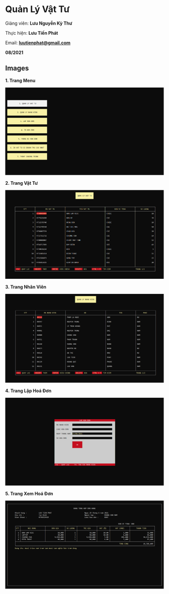 # Quản Lý Vật Tư

Giảng viên: **Lưu Nguyễn Kỳ Thư**

Thực hiện: **Lưu Tiến Phát**

Email: **luutienphat@gmail.com**

**08/2021**

## Images

**1. Trang Menu**

  ![Menu_Page](https://github.com/luutienphat/QuanLyVatTu/blob/master/Images/Menu-Page.png?raw=true)
  
**2. Trang Vật Tư**
  
  ![Product_Page](https://github.com/luutienphat/QuanLyVatTu/blob/master/Images/Product-Page.png?raw=true)
  
**3. Trang Nhân Viên**

  ![Employee_Page](https://github.com/luutienphat/QuanLyVatTu/blob/master/Images/Employee-Page.png?raw=true)
  
**4. Trang Lập Hoá Đơn**

  ![Make_Invoice_Page](https://github.com/luutienphat/QuanLyVatTu/blob/master/Images/Make-Invoice-Page.png?raw=true)
  
**5. Trang Xem Hoá Đơn**

  ![Show_Invoice_Page](https://github.com/luutienphat/QuanLyVatTu/blob/master/Images/Show-Invoice-Page.png?raw=true)

